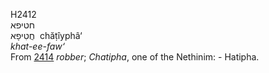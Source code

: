 H2412  
חטיפא  
חֲטִיפָא ‎ chăṭı̂yphâ‘  
*khat-ee-faw‘*  
From [2414](h2414) *robber*; *Chatipha*, one of the Nethinim: -
Hatipha.  

